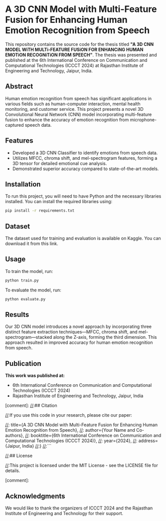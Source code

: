 # A 3D CNN Model with Multi-Feature Fusion for Enhancing Human Emotion Recognition from Speech

This repository contains the source code for the thesis titled **"A 3D CNN MODEL WiTH MULTi‑FEATURE FUSiON FOR ENHANCiNG HUMAN EMOTiON RECOGNiTiON FROM SPEECH"**. The thesis was presented and published at the 6th International Conference on Communication and Computational Technologies (ICCCT 2024) at Rajasthan Institute of Engineering and Technology, Jaipur, India.

## Abstract

Human emotion recognition from speech has significant applications in various fields such as human-computer interaction, mental health monitoring, and customer service. This project presents a novel 3D Convolutional Neural Network (CNN) model incorporating multi-feature fusion to enhance the accuracy of emotion recognition from microphone-captured speech data.

## Features

- Developed a 3D CNN Classifier to identify emotions from speech data.
- Utilizes MFCC, chroma shift, and mel-spectrogram features, forming a 3D tensor for detailed emotional cue analysis.
- Demonstrated superior accuracy compared to state-of-the-art models.

## Installation

To run this project, you will need to have Python and the necessary libraries installed. You can install the required libraries using:

```bash
pip install -r requirements.txt
```

## Dataset

The dataset used for training and evaluation is available on Kaggle. You can download it from this link.

## Usage

To train the model, run:

```bash
python train.py
```

To evaluate the model, run:

```bash
python evaluate.py
```

## Results

Our 3D CNN model introduces a novel approach by incorporating three distinct feature extraction techniques—MFCC, chroma shift, and mel-spectrogram—stacked along the Z-axis, forming the third dimension. This approach resulted in improved accuracy for human emotion recognition from speech.

## Publication

**This work was published at:**

- 6th International Conference on Communication and Computational Technologies (ICCCT 2024)
- Rajasthan Institute of Engineering and Technology, Jaipur, India

[comment]:
[//]:## Citation

[//]:If you use this code in your research, please cite our paper:

[//]:```bibtex
[//]:@inproceedings{your_paper_citation,
[//]:  title={A 3D CNN Model with Multi-Feature Fusion for Enhancing Human Emotion Recognition from Speech},
[//]:  author={Your Name and Co-authors},
[//]:  booktitle={6th International Conference on Communication and Computational Technologies (ICCCT 2024)},
[//]:  year={2024},
[//]:  address={Jaipur, India}
[//]:}
[//]:```

[//]:## License

[//]:This project is licensed under the MIT License - see the LICENSE file for details.

[comment]:

## Acknowledgments

We would like to thank the organizers of ICCCT 2024 and the Rajasthan Institute of Engineering and Technology for their support.
